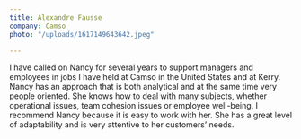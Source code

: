 ```yaml
---
title: Alexandre Fausse
company: Camso
photo: "/uploads/1617149643642.jpeg"

---
```

I have called on Nancy for several years to support managers and employees in jobs I have held at Camso in the United States and at Kerry. Nancy has an approach that is both analytical and at the same time very people oriented. She knows how to deal with many subjects, whether operational issues, team cohesion issues or employee well-being. I recommend Nancy because it is easy to work with her. She has a great level of adaptability and is very attentive to her customers’ needs.